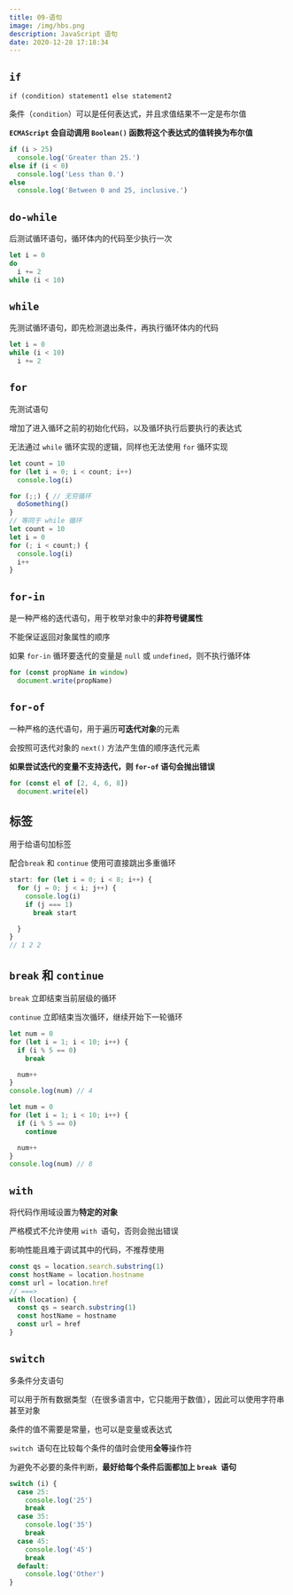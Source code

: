 ```yaml
---
title: 09-语句
image: /img/hbs.png
description: JavaScript 语句
date: 2020-12-28 17:18:34
---
```




## `if`

`if (condition) statement1 else statement2 `

条件（`condition`）可以是任何表达式，并且求值结果不一定是布尔值

**`ECMAScript` 会自动调用 `Boolean()` 函数将这个表达式的值转换为布尔值**

```js
if (i > 25)
  console.log('Greater than 25.')
else if (i < 0)
  console.log('Less than 0.')
else
  console.log('Between 0 and 25, inclusive.')

```

## `do-while`

后测试循环语句，循环体内的代码至少执行一次

```js
let i = 0
do
  i += 2
while (i < 10)
```

## `while`

先测试循环语句，即先检测退出条件，再执行循环体内的代码

```js
let i = 0
while (i < 10)
  i += 2

```

## `for`

先测试语句

增加了进入循环之前的初始化代码，以及循环执行后要执行的表达式

无法通过 `while` 循环实现的逻辑，同样也无法使用 `for` 循环实现

```js
let count = 10
for (let i = 0; i < count; i++)
  console.log(i)

for (;;) { // 无穷循环
  doSomething()
}
// 等同于 while 循环
let count = 10
let i = 0
for (; i < count;) {
  console.log(i)
  i++
}
```

## `for-in`

是一种严格的迭代语句，用于枚举对象中的**非符号键属性**

不能保证返回对象属性的顺序

如果 `for-in` 循环要迭代的变量是 `null` 或 `undefined`，则不执行循环体

```js
for (const propName in window)
  document.write(propName)

```

## `for-of`

一种严格的迭代语句，用于遍历**可迭代对象**的元素

会按照可迭代对象的 `next()` 方法产生值的顺序迭代元素

**如果尝试迭代的变量不支持迭代，则 `for-of` 语句会抛出错误**

```js
for (const el of [2, 4, 6, 8])
  document.write(el)

```

## 标签

用于给语句加标签

配合`break` 和 `continue` 使用可直接跳出多重循环

```js
start: for (let i = 0; i < 8; i++) {
  for (j = 0; j < i; j++) {
    console.log(i)
    if (j === 1)
      break start

  }
}
// 1 2 2
```

## `break` 和 `continue`

`break` 立即结束当前层级的循环

`continue` 立即结束当次循环，继续开始下一轮循环

```js
let num = 0
for (let i = 1; i < 10; i++) {
  if (i % 5 == 0)
    break

  num++
}
console.log(num) // 4

let num = 0
for (let i = 1; i < 10; i++) {
  if (i % 5 == 0)
    continue

  num++
}
console.log(num) // 8
```

## `with`

将代码作用域设置为**特定的对象**

严格模式不允许使用 `with `语句，否则会抛出错误

影响性能且难于调试其中的代码，不推荐使用

```js
const qs = location.search.substring(1)
const hostName = location.hostname
const url = location.href
// ===>
with (location) {
  const qs = search.substring(1)
  const hostName = hostname
  const url = href
}
```

## `switch`

多条件分支语句

可以用于所有数据类型（在很多语言中，它只能用于数值），因此可以使用字符串甚至对象

条件的值不需要是常量，也可以是变量或表达式

`switch `语句在比较每个条件的值时会使用**全等**操作符

为避免不必要的条件判断，**最好给每个条件后面都加上 `break `语句**

```js
switch (i) {
  case 25:
    console.log('25')
    break
  case 35:
    console.log('35')
    break
  case 45:
    console.log('45')
    break
  default:
    console.log('Other')
}
```